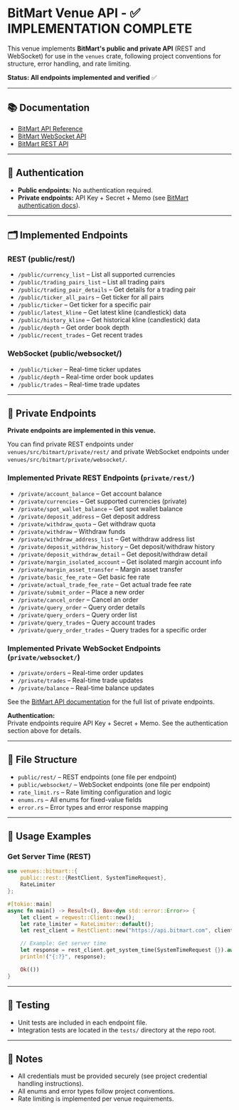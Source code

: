 # BitMart Venue API - ✅ IMPLEMENTATION COMPLETE

This venue implements **BitMart's public and private API** (REST and WebSocket) for use in the `venues` crate, following project conventions for structure, error handling, and rate limiting.

**Status: All endpoints implemented and verified** ✅

---

## 📚 Documentation

- [BitMart API Reference](https://developer-pro.bitmart.com/en/)
- [BitMart WebSocket API](https://developer-pro.bitmart.com/en/#websocket-api)
- [BitMart REST API](https://developer-pro.bitmart.com/en/#rest-api)

---

## 🔐 Authentication

- **Public endpoints:** No authentication required.
- **Private endpoints:** API Key + Secret + Memo (see [BitMart authentication docs](https://developer-pro.bitmart.com/en/#authentication)).

---

## 🗂️ Implemented Endpoints

### REST (public/rest/)

- `/public/currency_list` – List all supported currencies
- `/public/trading_pairs_list` – List all trading pairs
- `/public/trading_pair_details` – Get details for a trading pair
- `/public/ticker_all_pairs` – Get ticker for all pairs
- `/public/ticker` – Get ticker for a specific pair
- `/public/latest_kline` – Get latest kline (candlestick) data
- `/public/history_kline` – Get historical kline (candlestick) data
- `/public/depth` – Get order book depth
- `/public/recent_trades` – Get recent trades

### WebSocket (public/websocket/)

- `/public/ticker` – Real-time ticker updates
- `/public/depth` – Real-time order book updates
- `/public/trades` – Real-time trade updates

---

## 🚫 Private Endpoints

**Private endpoints are implemented in this venue.**

You can find private REST endpoints under `venues/src/bitmart/private/rest/` and private WebSocket endpoints under `venues/src/bitmart/private/websocket/`.

### Implemented Private REST Endpoints (`private/rest/`)

- `/private/account_balance` – Get account balance
- `/private/currencies` – Get supported currencies (private)
- `/private/spot_wallet_balance` – Get spot wallet balance
- `/private/deposit_address` – Get deposit address
- `/private/withdraw_quota` – Get withdraw quota
- `/private/withdraw` – Withdraw funds
- `/private/withdraw_address_list` – Get withdraw address list
- `/private/deposit_withdraw_history` – Get deposit/withdraw history
- `/private/deposit_withdraw_detail` – Get deposit/withdraw detail
- `/private/margin_isolated_account` – Get isolated margin account info
- `/private/margin_asset_transfer` – Margin asset transfer
- `/private/basic_fee_rate` – Get basic fee rate
- `/private/actual_trade_fee_rate` – Get actual trade fee rate
- `/private/submit_order` – Place a new order
- `/private/cancel_order` – Cancel an order
- `/private/query_order` – Query order details
- `/private/query_orders` – Query order list
- `/private/query_trades` – Query account trades
- `/private/query_order_trades` – Query trades for a specific order

### Implemented Private WebSocket Endpoints (`private/websocket/`)

- `/private/orders` – Real-time order updates
- `/private/trades` – Real-time trade updates
- `/private/balance` – Real-time balance updates

See the [BitMart API documentation](https://developer-pro.bitmart.com/en/#private-account) for the full list of private endpoints.

**Authentication:**  
Private endpoints require API Key + Secret + Memo. See the authentication section above for details.

---

## 📁 File Structure

- `public/rest/` – REST endpoints (one file per endpoint)
- `public/websocket/` – WebSocket endpoints (one file per endpoint)
- `rate_limit.rs` – Rate limiting configuration and logic
- `enums.rs` – All enums for fixed-value fields
- `error.rs` – Error types and error response mapping

---

## 🚀 Usage Examples

### Get Server Time (REST)

```rust
use venues::bitmart::{
    public::rest::{RestClient, SystemTimeRequest},
    RateLimiter
};

#[tokio::main]
async fn main() -> Result<(), Box<dyn std::error::Error>> {
    let client = reqwest::Client::new();
    let rate_limiter = RateLimiter::default();
    let rest_client = RestClient::new("https://api.bitmart.com", client, rate_limiter);

    // Example: Get server time
    let response = rest_client.get_system_time(SystemTimeRequest {}).await?;
    println!("{:?}", response);

    Ok(())
}
```

---

## 🧪 Testing

- Unit tests are included in each endpoint file.
- Integration tests are located in the `tests/` directory at the repo root.

---

## 📝 Notes

- All credentials must be provided securely (see project credential handling instructions).
- All enums and error types follow project conventions.
- Rate limiting is implemented per venue requirements.
